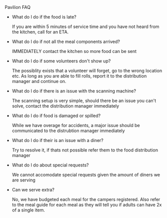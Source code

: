 Pavilion FAQ

* What do I do if the food is late?

	If you are within 5 minutes of service time and you have not heard from the kitchen, call for an ETA.

* What do I do if not all the meal components arrived?

	IMMEDIATELY contact the kitchen so more food can be sent

* What do I do if some volunteers don't show up?

	The possiblity exists that a volunteer will forget, go to the wrong location etc. As long as you are able to fill rolls, report it to the distribution manager and continue on.

* What do I do if there is an issue with the scanning machine?

	The scanning setup is very simple, should there be an issue you can't solve, contact the distribution manager immediately

* What do I do if food is damaged or spilled?

	While we have overage for accidents, a major issue should be communicated to the distrubtion manager immediately

* What do I do if their is an issue with a diner?

	Try to resolve it, if thats not possible refer them to the food distribution manager

* What do I do about special requests?

	We cannot accomodate special requests given the amount of diners we are serving

* Can we serve extra? 

	No, we have budgeted each meal for the campers registered. Also refer to the meal guide for each meal as they will tell you if adults can have 2x of a single item.